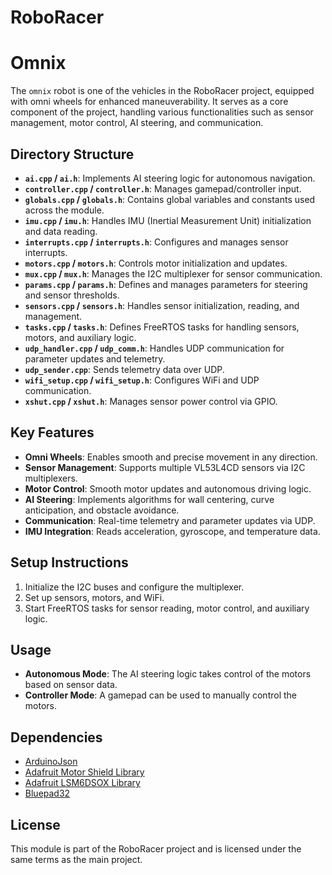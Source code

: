 # RoboRacer

# Omnix

The `omnix` robot is one of the vehicles in the RoboRacer project, equipped with omni wheels for enhanced maneuverability. It serves as a core component of the project, handling various functionalities such as sensor management, motor control, AI steering, and communication.

## Directory Structure

- **`ai.cpp` / `ai.h`**: Implements AI steering logic for autonomous navigation.
- **`controller.cpp` / `controller.h`**: Manages gamepad/controller input.
- **`globals.cpp` / `globals.h`**: Contains global variables and constants used across the module.
- **`imu.cpp` / `imu.h`**: Handles IMU (Inertial Measurement Unit) initialization and data reading.
- **`interrupts.cpp` / `interrupts.h`**: Configures and manages sensor interrupts.
- **`motors.cpp` / `motors.h`**: Controls motor initialization and updates.
- **`mux.cpp` / `mux.h`**: Manages the I2C multiplexer for sensor communication.
- **`params.cpp` / `params.h`**: Defines and manages parameters for steering and sensor thresholds.
- **`sensors.cpp` / `sensors.h`**: Handles sensor initialization, reading, and management.
- **`tasks.cpp` / `tasks.h`**: Defines FreeRTOS tasks for handling sensors, motors, and auxiliary logic.
- **`udp_handler.cpp` / `udp_comm.h`**: Handles UDP communication for parameter updates and telemetry.
- **`udp_sender.cpp`**: Sends telemetry data over UDP.
- **`wifi_setup.cpp` / `wifi_setup.h`**: Configures WiFi and UDP communication.
- **`xshut.cpp` / `xshut.h`**: Manages sensor power control via GPIO.

## Key Features

- **Omni Wheels**: Enables smooth and precise movement in any direction.
- **Sensor Management**: Supports multiple VL53L4CD sensors via I2C multiplexers.
- **Motor Control**: Smooth motor updates and autonomous driving logic.
- **AI Steering**: Implements algorithms for wall centering, curve anticipation, and obstacle avoidance.
- **Communication**: Real-time telemetry and parameter updates via UDP.
- **IMU Integration**: Reads acceleration, gyroscope, and temperature data.

## Setup Instructions

1. Initialize the I2C buses and configure the multiplexer.
2. Set up sensors, motors, and WiFi.
3. Start FreeRTOS tasks for sensor reading, motor control, and auxiliary logic.

## Usage

- **Autonomous Mode**: The AI steering logic takes control of the motors based on sensor data.
- **Controller Mode**: A gamepad can be used to manually control the motors.

## Dependencies

- [ArduinoJson](https://arduinojson.org/)
- [Adafruit Motor Shield Library](https://github.com/adafruit/Adafruit_Motor_Shield_V2_Library)
- [Adafruit LSM6DSOX Library](https://github.com/adafruit/Adafruit_LSM6DSOX)
- [Bluepad32](https://github.com/ricardoquesada/Bluepad32)

## License

This module is part of the RoboRacer project and is licensed under the same terms as the main project.